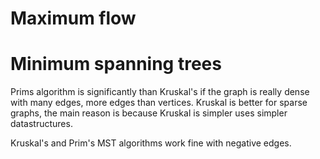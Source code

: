 

# Maximum flow



# Minimum spanning trees

Prims algorithm is significantly than Kruskal's if the graph is really dense with many edges, more edges than vertices. Kruskal is better for sparse graphs, the main reason is because Kruskal is simpler uses simpler datastructures.

Kruskal's and Prim's MST algorithms work fine with negative edges.